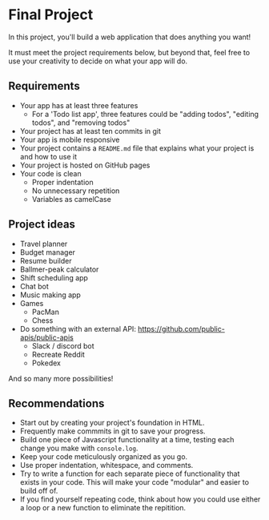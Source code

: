 # Final Project

In this project, you'll build a web application that does anything you want!

It must meet the project requirements below, but beyond that, feel free to use your creativity to decide on what your app will do.

## Requirements

- Your app has at least three features
  - For a 'Todo list app', three features could be "adding todos", "editing todos", and "removing todos"
- Your project has at least ten commits in git
- Your app is mobile responsive
- Your project contains a `README.md` file that explains what your project is and how to use it
- Your project is hosted on GitHub pages
- Your code is clean
  - Proper indentation
  - No unnecessary repetition
  - Variables as camelCase

## Project ideas

- Travel planner
- Budget manager
- Resume builder
- Ballmer-peak calculator
- Shift scheduling app
- Chat bot
- Music making app
- Games
  - PacMan
  - Chess
- Do something with an external API: https://github.com/public-apis/public-apis
  - Slack / discord bot
  - Recreate Reddit
  - Pokedex

And so many more possibilities!

## Recommendations

- Start out by creating your project's foundation in HTML.
- Frequently make commmits in git to save your progress.
- Build one piece of Javascript functionality at a time, testing each change you make with `console.log`.
- Keep your code meticulously organized as you go.
- Use proper indentation, whitespace, and comments.
- Try to write a function for each separate piece of functionality that exists in your code. This will make your code "modular" and easier to build off of.
- If you find yourself repeating code, think about how you could use either a loop or a new function to eliminate the repitition.
